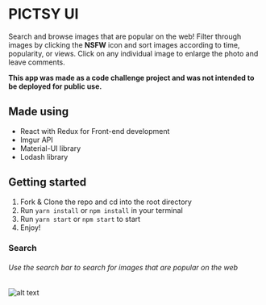 # PICTSY UI

Search and browse images that are popular on the web! Filter through images by clicking the **NSFW** icon and sort images according to time, popularity, or views. Click on any individual image to enlarge the photo and leave comments.

**This app was made as a code challenge project and was not intended to be deployed for public use.**

## Made using
 - React with Redux for Front-end development
 - Imgur API
 - Material-UI library
 - Lodash library


## Getting started
1. Fork & Clone the repo and cd into the root directory
2. Run ```yarn install``` or ```npm install``` in your terminal
3. Run ```yarn start``` or ```npm start``` to start
4. Enjoy!



### Search
###### Use the search bar to search for images that are popular on the web
![alt text](./assets/search.gif)
